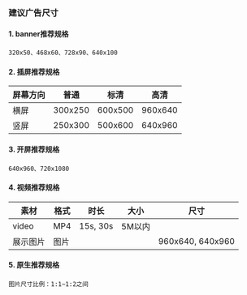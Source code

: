 ### 建议广告尺寸

#### 1. banner推荐规格

    320x50、468x60、728x90、640x100

#### 2. 插屏推荐规格

| 屏幕方向 |   普通  |   标清  |   高清  |
| -------- | ------- | ------- | ------- |
| 横屏     | 300x250 | 600x500 | 960x640 |
| 竖屏     | 250x300 | 500x600 | 640x960 |

#### 3. 开屏推荐规格

    640x960、720x1080

#### 4. 视频推荐规格

|   素材   | 格式 |   时长   |  大小  |       尺寸       |
| -------- | ---- | -------- | ------ | ---------------- |
| video    | MP4  | 15s, 30s | 5M以内 |                  |
| 展示图片 | 图片 |          |        | 960x640, 640x960 |


#### 5. 原生推荐规格

    图片尺寸比例：1:1~1:2之间
